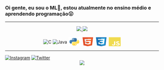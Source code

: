 ### Oi gente, eu sou o ML👋, estou atualmente no ensino médio e aprendendo programação😮
---

<div align="center">
  <a href="https://github.com/m4rcusml">
    <img height="200em" src="https://github-readme-stats-ruby-one.vercel.app/api?username=m4rcusml&show_icons=true&theme=radical&custom_title=ML's+Github+Stats&count_private=true"/>
    <img height="200em" src="https://github-readme-stats-ruby-one.vercel.app/api/top-langs/?username=m4rcusml&theme=radical&custom_title=Linguagens+mais+usadas"/>
  </a>
</div>

<div align="center" style="display: inline_block"><br>
  <img align="center" alt="C" height="30" width="40" src="https://cdn.jsdelivr.net/gh/devicons/devicon/icons/c/c-original.svg">
  <img align="center" alt="Java" height="30" width="40" src="https://cdn.jsdelivr.net/gh/devicons/devicon/icons/java/java-original.svg">
  <img align="center" alt="Python" height="30" width="40" src="https://raw.githubusercontent.com/devicons/devicon/master/icons/python/python-original.svg">
  <img align="center" alt="HTML" height="30" width="40" src="https://raw.githubusercontent.com/devicons/devicon/master/icons/html5/html5-original.svg">
  <img align="center" alt="CSS" height="30" width="40" src="https://raw.githubusercontent.com/devicons/devicon/master/icons/css3/css3-original.svg">
  <img align="center" alt="Js" height="30" width="40" src="https://raw.githubusercontent.com/devicons/devicon/master/icons/javascript/javascript-plain.svg">
<!--
  <img align="center" alt="React" height="30" width="40" src="https://raw.githubusercontent.com/devicons/devicon/master/icons/react/react-original.svg">
-->
</div>

---

<div style="display: inline_block">
  <a href="https://www.instagram.com/m4rcusml/" target="_blank"><img alt="Instagram" src="https://img.shields.io/badge/Instagram-E4405F?style=for-the-badge&logo=instagram&logoColor=white"/></a>
  <a href="https://www.youtube.com/watch?v=dQw4w9WgXcQ" target="_blank"><img alt="Twitter" src="https://img.shields.io/badge/Twitter-1DA1F2?style=for-the-badge&logo=twitter&logoColor=white"/></a>
</div>

<div align="center">
  <img src="https://github.com/m4rcusml/m4rcusml/blob/output/github-contribution-grid-snake.svg">
</div>
